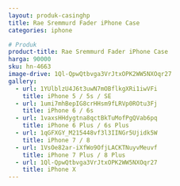 ```yaml
---
layout: produk-casinghp
title: Rae Sremmurd Fader iPhone Case
categories: iphone

# Produk
product-title: Rae Sremmurd Fader iPhone Case
harga: 90000
sku: hn-4663
image-drive: 1Ql-QpwQtbvga3VrJtxOPK2WW5NXOqr27
gallery:
  - url: 1YUlblzU4J6t3uwN7mOBflkgXRi1iwVFi
    title: iPhone 5 / 5s / SE
  - url: 1umi7mhBepIG8crHHsm9fLRVp0ROtu3Fj
    title: iPhone 6 / 6s
  - url: 1vaxsHHdygtna8qctBkTuMofPgQVab6pq
    title: iPhone 6 Plus / 6s Plus
  - url: 1qGFXGY_M215448vf3l3IINGr5Ujidk5W
    title: iPhone 7 / 8
  - url: 1VsOe82ar-iXfWo9OfjLACKTNuyvMeuvf
    title: iPhone 7 Plus / 8 Plus
  - url: 1Ql-QpwQtbvga3VrJtxOPK2WW5NXOqr27
    title: iPhone X
---
```

